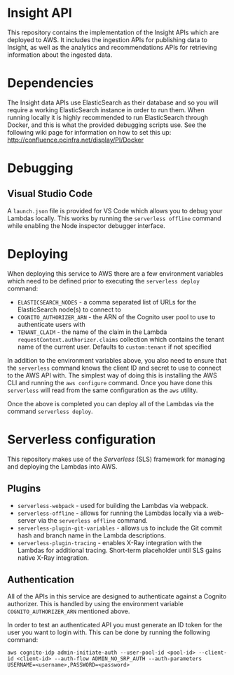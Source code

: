 # Insight API

This repository contains the implementation of the Insight APIs which are deployed to AWS. It includes the ingestion APIs for publishing data to Insight, as well as the analytics and recommendations APIs for retrieving information about the ingested data.

# Dependencies

The Insight data APIs use ElasticSearch as their database and so you will require a working ElasticSearch instance in order to run them. When running locally it is highly recommended to run ElasticSearch through Docker, and this is what the provided debugging scripts use. See the following wiki page for information on how to set this up: http://confluence.pcinfra.net/display/PI/Docker

# Debugging

## Visual Studio Code

A `launch.json` file is provided for VS Code which allows you to debug your Lambdas locally. This works by running the `serverless offline` command while enabling the Node inspector debugger interface.

# Deploying

When deploying this service to AWS there are a few environment variables which need to be defined prior to executing the `serverless deploy` command:

 - `ELASTICSEARCH_NODES` - a comma separated list of URLs for the ElasticSearch node(s) to connect to
 - `COGNITO_AUTHORIZER_ARN` - the ARN of the Cognito user pool to use to authenticate users with
 - `TENANT_CLAIM` - the name of the claim in the Lambda `requestContext.authorizer.claims` collection which contains the tenant name of the current user. Defaults to `custom:tenant` if not specified

 In addition to the environment variables above, you also need to ensure that the `serverless` command knows the client ID and secret to use to connect to the AWS API with. The simplest way of doing this is installing the AWS CLI and running the `aws configure` command. Once you have done this `serverless` will read from the same configuration as the `aws` utility.

 Once the above is completed you can deploy all of the Lambdas via the command `serverless deploy`.

 # Serverless configuration

This repository makes use of the _Serverless_ (SLS) framework for managing and deploying the Lambdas into AWS. 

## Plugins

 - `serverless-webpack` - used for building the Lambdas via webpack.
 - `serverless-offline` - allows for running the Lambdas locally via a web-server via the `serverless offline` command.
 - `serverless-plugin-git-variables` - allows us to include the Git commit hash and branch name in the Lambda descriptions.
 - `serverless-plugin-tracing` - enables X-Ray integration with the Lambdas for additional tracing. Short-term placeholder until SLS gains native X-Ray integration.

 ## Authentication

 All of the APIs in this service are designed to authenticate against a Cognito authorizer. This is handled by using the environment variable `COGNITO_AUTHORIZER_ARN` mentioned above.

 In order to test an authenticated API you must generate an ID token for the user you want to login with. This can be done by running the following command:

    aws cognito-idp admin-initiate-auth --user-pool-id <pool-id> --client-id <client-id> --auth-flow ADMIN_NO_SRP_AUTH --auth-parameters USERNAME=<username>,PASSWORD=<password>